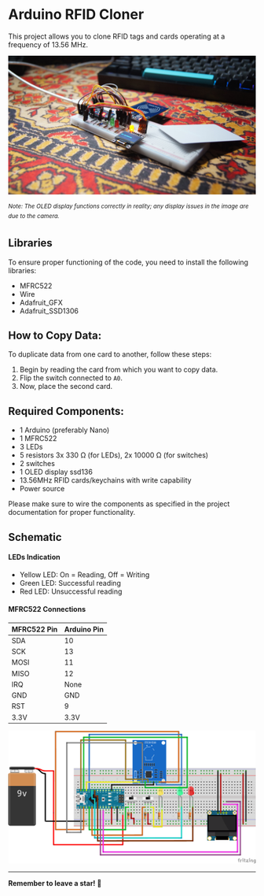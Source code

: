 # Arduino RFID Cloner

This project allows you to clone RFID tags and cards operating at a frequency of 13.56 MHz.

![Image of Cloner](Images/DSC00118.JPG)

<sup>*Note: The OLED display functions correctly in reality; any display issues in the image are due to the camera.*</sup>

## Libraries

To ensure proper functioning of the code, you need to install the following libraries:

-   MFRC522
-   Wire
-   Adafruit_GFX
-   Adafruit_SSD1306

## How to Copy Data:

To duplicate data from one card to another, follow these steps:

1. Begin by reading the card from which you want to copy data.
2. Flip the switch connected to `A0`.
3. Now, place the second card.

## Required Components:

-   1 Arduino (preferably Nano)
-   1 MFRC522
-   3 LEDs
-   5 resistors 3x 330 Ω (for LEDs), 2x 10000 Ω (for switches)
-   2 switches
-   1 OLED display ssd136
-   13.56MHz RFID cards/keychains with write capability
-   Power source

Please make sure to wire the components as specified in the project documentation for proper functionality.

## Schematic

#### LEDs Indication

- Yellow LED: On = Reading, Off = Writing
- Green LED: Successful reading
- Red LED: Unsuccessful reading

#### MFRC522 Connections

| MFRC522 Pin  | Arduino Pin |
| ------------- | ------------- |
| SDA  | 10   |
| SCK  | 13   |
| MOSI | 11   |
| MISO | 12   |
| IRQ  | None |
| GND  | GND  |
| RST  | 9    |
| 3.3V | 3.3V |

![Schematic img](Schematic.png)

---

**Remember to leave a star! 💪**